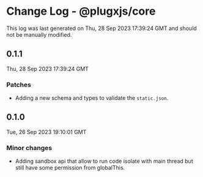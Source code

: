 # Change Log - @plugxjs/core

This log was last generated on Thu, 28 Sep 2023 17:39:24 GMT and should not be manually modified.

## 0.1.1
Thu, 28 Sep 2023 17:39:24 GMT

### Patches

- Adding a new schema and types to validate the `static.json`.

## 0.1.0
Tue, 26 Sep 2023 19:10:01 GMT

### Minor changes

- Adding sandbox api that allow to run code isolate with main thread but still have some permission from globalThis.

